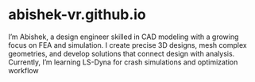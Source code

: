 # abishek-vr.github.io
I’m Abishek, a design engineer skilled in CAD modeling with a growing focus on FEA and simulation. I create precise 3D designs, mesh complex geometries, and develop solutions that connect design with analysis. Currently, I’m learning LS-Dyna for crash simulations and optimization workflow
